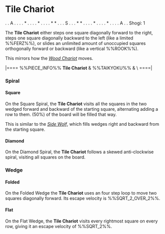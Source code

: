 # Tile Chariot

<div class = "movement">
. . A . .
. . * . .
. . * . .
. . * * .
. . S . .
. * * . .
. . * . .
. . * . .
. . A . .
Shogi: 1
</div>

The **Tile Chariot** either steps one square diagonally forward to
the right, steps one square diagonally backward to the left (like
a limited %%FERZ%%), or slides an unlimited amount of unoccupied squares
orthogonally forward or backward (like a vertical %%ROOK%%).

This mirrors how the [*Wood Chariot*](wood_chariot.html) moves.

|====
%%PIECE_INFO%%
  **Tile Chariot**
& %%TAIKYOKU%%
& \\
====|

### Spiral

#### Square

On the Square Spiral, the **Tile Chariot** visits all the squares
in the two wedged forward and backward of the starting square, alternating
adding a row to them. \(50\%\) of the board will be filled that way.

This is similar to the [*Side Wolf*](side_wolf.html), which fills
wedges right and backward from the starting square.

#### Diamond

On the Diamond Spiral, the **Tile Chariot** follows a skewed anti-clockwise
spiral, visiting all squares on the board.

### Wedge

#### Folded

On the Folded Wedge the **Tile Chariot** uses an four step loop to
move two squares diagonally forward. Its escape velocity is %%SQRT_2_OVER_2%%.

#### Flat

On the Flat Wedge, the **Tile Chariot** visits every rightmost square
on every row, giving it an escape velocity of %%SQRT_2%%.
